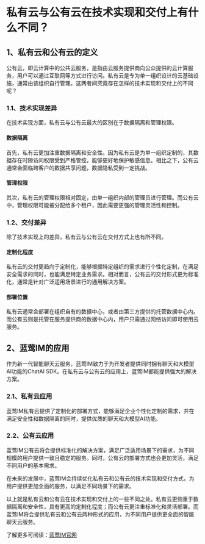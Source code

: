 # 私有云与公有云在技术实现和交付上有什么不同？

## 1、私有云和公有云的定义
公有云，即云计算中的公共云服务，是指由云服务提供商向公众提供的云计算服务，用户可以通过互联网等方式进行访问。私有云是专为单一组织设计的云基础设施，通常由该组织自行管理。这两者间究竟存在怎样的技术实现和交付上的不同呢？

### 1.1、技术实现差异
在技术实现方面，私有云与公有云最大的区别在于数据隔离和管理权限。

#### 数据隔离
首先，私有云更加注重数据隔离和安全性。因为私有云是为单一组织定制的，其数据存在时隙访问权限受到严格管控，能够更好地保护敏感信息。相比之下，公有云通常会面临跨客户的数据共享问题，数据隐私受到一定挑战。

#### 管理权限
其次，私有云的管理权限相对固定，由单一组织内部的管理员进行管理。而公有云中，管理权限可能被分配给多个租户，因此需要更强的管理灵活性和控制。

### 1.2、交付差异
除了技术实现上的差异，私有云与公有云在交付方式上也有所不同。

#### 定制化程度
私有云的交付更趋向于定制化，能够根据特定组织的需求进行个性化定制，在满足安全需求的同时，也能满足特定业务需求。相对而言，公有云的交付形式更为标准化，通常是针对广泛适用场景进行的通用解决方案。

#### 部署位置
私有云通常会部署在组织自有的数据中心，或者由第三方提供的托管数据中心内。而公有云则是托管在服务提供商的数据中心内，用户只需通过网络访问即可使用云服务。

## 2、蓝莺IM的应用
作为新一代智能聊天云服务，蓝莺IM致力于为开发者提供同时拥有聊天和大模型AI功能的ChatAI SDK。在私有云与公有云的应用上，蓝莺IM都能提供强大的解决方案。

### 2.1、私有云应用
蓝莺IM私有云提供了定制化的部署方式，能够满足企业个性化定制的需求，并在满足安全性和数据隔离的同时，提供优质的聊天和大模型AI功能。

### 2.2、公有云应用
蓝莺IM公有云将会提供标准化的解决方案，满足广泛适用场景下的需求，为不同规模的用户提供一致且稳定的服务。同时，公有云的部署方式也会更加灵活，满足不同用户的基本需求。

在未来的发展中，蓝莺IM会持续优化私有云和公有云的技术实现和交付方式，为用户提供更加全面的服务，以满足不同场景下的需求。

以上就是私有云和公有云在技术实现和交付上的一些不同之处。私有云更侧重于数据隔离和安全性，具有更高的定制化程度；而公有云更注重标准化和灵活部署。而蓝莺IM将会提供私有云和公有云两种形式的应用，为不同用户提供更全面的智能聊天云服务。

了解更多可阅读：[蓝莺IM官网](https://www.lanyingim.com)